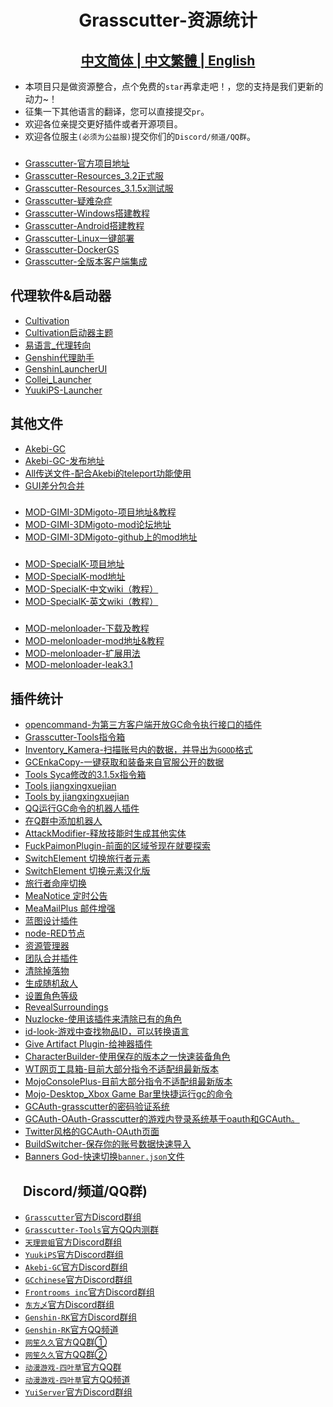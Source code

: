 <h1 align="center">Grasscutter-资源统计</h1>
<h2 align="center">
<a href="https://github.com/Yuer-QAQ/Grasscutter-Plugin/blob/main/README.md">中文简体
| 
<a href="https://github.com/Yuer-QAQ/Grasscutter-Plugin/blob/main/README_zh-TW.md">中文繁體
| 
<a href="https://github.com/Yuer-QAQ/Grasscutter-Plugin/blob/main/README_en-US.md">English
</a>
</h2>

* 本项目只是做资源整合，点个免费的`star`再拿走吧！，您的支持是我们更新的动力~！
* 征集一下其他语言的翻译，您可以直接提交`pr`。
* 欢迎各位亲提交更好插件或者开源项目。
* 欢迎各位服主`(必须为公益服)`提交你们的`Discord/频道/QQ群`。

###
* [Grasscutter-官方项目地址](https://github.com/Grasscutters/Grasscutter)
* [Grasscutter-Resources_3.2正式服](https://github.com/tamilpp25/Grasscutter_Resources)
* [Grasscutter-Resources_3.1.5x测试服](https://github.com/snoobi-seggs/nahida_seggs)
* [Grasscutter-疑难杂症](https://github.com/Yuer-QAQ/Grasscutter-error)
* [Grasscutter-Windows搭建教程](https://www.rainkavik.com/archives/254/)
* [Grasscutter-Android搭建教程](https://github.com/ElaXan/GCAndroid)
* [Grasscutter-Linux一键部署](https://github.com/cool-chill/GC-onekey)
* [Grasscutter-DockerGS](https://github.com/akbaryahya/DockerGS)
* [Grasscutter-全版本客户端集成](https://github.com/kyou-nase/GI-Download-Library)


## 代理软件&启动器
* [Cultivation](https://github.com/Grasscutters/Cultivation/blob/main/README_zh-CN.md)
* [Cultivation启动器主题](https://github.com/Yuer-QAQ/Grasscutter-Plugin/blob/main/document/Cultivation-file/Custom%20skins_zh-CN.md)
* [易语言_代理转向](https://cloud.rainkavik.com/s/gKBcV)
* [Genshin代理助手](https://github.com/liujiaqi7998/genshinclienthelper)
* [GenshinLauncherUI](https://github.com/gc-toolkit/GenshinLauncher)
* [Collei_Launcher](https://github.com/Bambi5/Collei_Launcher)
* [YuukiPS-Launcher](https://github.com/akbaryahya/YuukiPS-Launcher)

## 其他文件
* [Akebi-GC](https://github.com/Akebi-Group/Akebi-GC/blob/master/README_zh-Hans.md)
* [Akebi-GC-发布地址](https://github.com/Taiga74164/Akebi-GC/releases)
* [All传送文件-配合Akebi的teleport功能使用](https://github.com/Lost-Season/Genshin_Impact_Teleport)
* [GUI差分包合并](https://github.com/RainKavik-Group/genshin-hdiff-patch-gui)

###
* [MOD-GIMI-3DMigoto-项目地址&教程](https://github.com/SilentNightSound/GI-Model-Importer)
* [MOD-GIMI-3DMigoto-mod论坛地址](https://gamebanana.com/mods/games/8552)
* [MOD-GIMI-3DMigoto-github上的mod地址](https://github.com/SilentNightSound/GI-Model-Importer-Assets)
###
* [MOD-SpecialK-项目地址](https://github.com/SpecialKO/SpecialK)
* [MOD-SpecialK-mod地址](https://github.com/zeroruka/GI-SKMods)
* [MOD-SpecialK-中文wiki（教程）](https://github.com/zeroruka/GI-SKMods-wiki/wiki)
* [MOD-SpecialK-英文wiki（教程）](https://github.com/zeroruka/GI-SKMods/wiki)
###
* [MOD-melonloader-下载及教程](https://github.com/Lost-Season/ChecksumBypass)
* [MOD-melonloader-mod地址&教程](https://github.com/zeroruka/GI-Assets/tree/main/Mods/Scripts)
* [MOD-melonloader-扩展用法](https://github.com/Lost-Season/ChecksumBypass/tree/main/扩展/)
* [MOD-melonloader-leak3.1](https://github.com/Taiga74164/ChecksumBypass-GenshinImpact)

## 插件统计
* [opencommand-为第三方客户端开放GC命令执行接口的插件](https://github.com/jie65535/gc-opencommand-plugin)
* [Grasscutter-Tools指令箱](https://github.com/jie65535/GrasscutterCommandGenerator)
* [Inventory_Kamera-扫描账号内的数据，并导出为`GOOD`格式](https://github.com/Andrewthe13th/Inventory_Kamera)
* [GCEnkaCopy-一键获取和装备来自官服公开的数据](https://github.com/exzork/GCEnkaCopy)
* [Tools Syca修改的3.1.5x指令箱](https://github.com/TeyvatL/GrasscutterTool-3.1.5)
* [Tools jiangxingxuejian](https://github.com/jianxingxuejian/grasscutter-plugin)
* [Tools by jiangxingxuejian](https://github.com/jianxingxuejian/grasscutter-tools)
* [QQ运行GC命令的机器人插件](https://github.com/jie65535/JGrasscutterCommand)
* [在Q群中添加机器人](https://github.com/mamoe/mirai-console)
* [AttackModifier-释放技能时生成其他实体](https://github.com/NotThorny/AttackModifier)
* [FuckPaimonPlugin-前面的区域爷现在就要探索](https://github.com/snoobi-seggs/FuckPaimonPlugin)
* [SwitchElement 切换旅行者元素](https://github.com/Penelopeep/SwitchElementTraveller)
* [SwitchElement 切换元素汉化版](https://github.com/RainKavik-Group/SwitchElementTraveller)
* [旅行者命座切换](https://github.com/Penelopeep/ToggleConstellation)
* [MeaNotice 定时公告](https://github.com/Coooookies/Grasscutter-MeaNotice)
* [MeaMailPlus 邮件增强](https://github.com/Zhaokugua/Grasscutter-MeaMailPlus/releases/tag/v1.0.3-fix2)
* [蓝图设计插件](https://github.com/liujiaqi7998/EasyGrasscutters)
* [node-RED节点](https://github.com/liujiaqi7998/node-red-easy-grasscutters)
* [资源管理器](https://github.com/gc-toolkit/gc-cli)
* [团队合并插件](https://github.com/Penelopeep/TeamMerge)
* [清除掉落物](https://github.com/hamusuke0323/DroppedItemsKiller)
* [生成随机敌人](https://github.com/NotThorny/MobWave)
* [设置角色等级](https://github.com/NotThorny/setLevel)
* [RevealSurroundings](https://github.com/snoobi-seggs/RevealSurroundingsPllllugin)
* [Nuzlocke-使用该插件来清除已有的角色](https://github.com/Penelopeep/Nuzlocke)
* [id-look-游戏中查找物品ID，可以转换语言](https://github.com/ffauzan/id-look)
* [Give Artifact Plugin-给神器插件](https://github.com/snoobi-seggs/GiveArtifactPlugin)
* [CharacterBuilder-使用保存的版本之一快速装备角色](https://github.com/Penelopeep/CharacterBuilder)
* [WT网页工具箱-目前大部分指令不适配组最新版本](https://github.com/liujiaqi7998/GrasscuttersWebDashboard)
* [MojoConsolePlus-目前大部分指令不适配组最新版本](https://github.com/gc-mojoconsole/gc-mojoconsole-backend)
* [Mojo-Desktop_Xbox Game Bar里快捷运行gc的命令](https://github.com/gc-toolkit/Mojo-Desktop)
* [GCAuth-grasscutter的密码验证系统](https://github.com/exzork/GCAuth)
* [GCAuth-OAuth-Grasscutter的游戏内登录系统基于oauth和GCAuth。](https://github.com/Xtao-Labs/GCAuth-OAuth)
* [Twitter风格的GCAuth-OAuth页面](https://github.com/gc-toolkit/GCAuth-OAuth-TwitterTheme)
* [BuildSwitcher-保存你的账号数据快速导入](https://github.com/NotThorny/BuildSwitcher)
* [Banners God-快速切换`banner.json`文件](https://github.com/Grasscutters/Grasscutter/pull/1905)

##     Discord/频道/QQ群)
* [`Grasscutter`官方Discord群组](https://discord.gg/grasscutter)
* [`Grasscutter-Tools`官方QQ内测群](https://jq.qq.com/?_wv=1027&k=LpLvcFS1)
* [`天理尝蛆`官方Discord群组](https://discord.gg/RnRnYcEc7J)
* [`YuukiPS`官方Discord群组](https://discord.gg/tRYMG7Nm2D)
* [`Akebi-GC`官方Discord群组](https://discord.gg/akebi)
* [`GCchinese`官方Discord群组](https://discord.gg/AMkFHzwK6C)
* [`Frontrooms inc`官方Discord群组](https://discord.gg/AYtB7Q2er8)
* [`东方乄`官方Discord群组](https://discord.gg/dongfang)
* [`Genshin-RK`官方Discord群组](https://discord.gg/Nt54CACfrm)
* [`Genshin-RK`官方QQ频道](https://pd.qq.com/s/qhtfto)
* [`网笙久久`官方QQ群①](https://jq.qq.com/?_wv=1027&k=yLfGZtJE)
* [`网笙久久`官方QQ群②](https://jq.qq.com/?_wv=1027&k=FfGp3MvW)
* [`动漫游戏-四叶草`官方QQ群](https://jq.qq.com/?_wv=1027&k=xi3IBGKB)
* [`动漫游戏-四叶草`官方QQ频道](https://pd.qq.com/s/fm7yc0rko)
* [`YuiServer`官方Discord群组](https://discord.gg/RjRrCPq53c)
